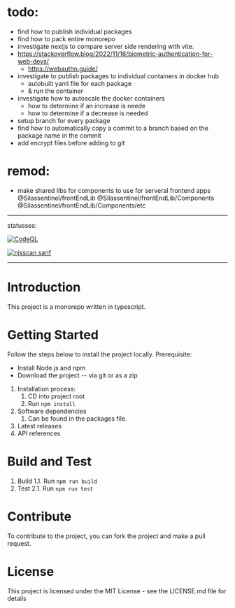 # todo:
- find how to publish individual packages
- find how to pack entire monorepo
- investigate nextjs to compare server side rendering with vite.
- https://stackoverflow.blog/2022/11/16/biometric-authentication-for-web-devs/
    - https://webauthn.guide/
- investigate to publish packages to individual containers in docker hub
    - autobuilt yaml file for each package
    - & run the container
- investigate how to autoscale the docker containers
    - how to determine if an increase is neede
    - how to determine if a decrease is needed
- setup branch for every package
- find how to automatically copy a commit to a branch based on the package name in the commit
- add encrypt files before adding to git
# remod:
- make shared libs for components to use for serveral frontend apps 
    @Silassentinel/frontEndLib
    @Silassentinel/frontEndLib/Components
    @Silassentinel/frontEndLib/Components/etc

------------------

statusses:

[![CodeQL](https://github.com/Silassentinel/MonoRepo/actions/workflows/codeql.yml/badge.svg?branch=main)](https://github.com/Silassentinel/MonoRepo/actions/workflows/codeql.yml)

[![njsscan sarif](https://github.com/Silassentinel/MonoRepo/actions/workflows/njsscan.yml/badge.svg?branch=main)](https://github.com/Silassentinel/MonoRepo/actions/workflows/njsscan.yml)


------------------


# Introduction 
This project is a monorepo written in typescript.

# Getting Started
Follow the steps below to install the project locally.
Prerequisite:
- Install Node.js and npm
- Download the project
-- via git or as a zip


1.	Installation process:
    1. CD into project root
    1. Run `npm install`
2.	Software dependencies
    1. Can be found in the packages file.
3.	Latest releases
4.	API references

# Build and Test
1. Build
1.1. Run `npm run build`
2. Test
2.1. Run `npm run test`

# Contribute
To contribute to the project, you can fork the project and make a pull request.

# License
This project is licensed under the MIT License - see the LICENSE.md file for details

